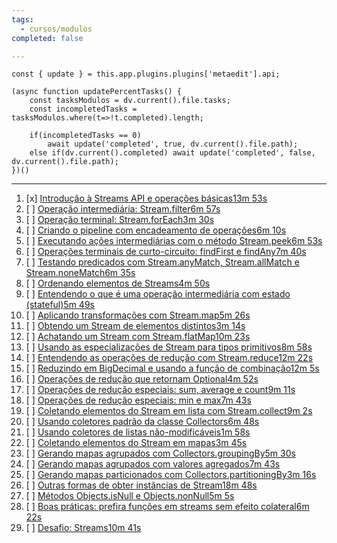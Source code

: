 ```yaml
---
tags:
  - cursos/modulos
completed: false

---
```


```dataviewjs
const { update } = this.app.plugins.plugins['metaedit'].api;

(async function updatePercentTasks() {
	const tasksModulos = dv.current().file.tasks;
	const incompletedTasks = tasksModulos.where(t=>!t.completed).length;
	
	if(incompletedTasks == 0)
		await update('completed', true, dv.current().file.path);
	else if(dv.current().completed) await update('completed', false, dv.current().file.path);
})()
```
---
1. [x] [Introdução à Streams API e operações básicas13m 53s](https://app.algaworks.com/aulas/4821/introducao-a-streams-api-e-operacoes-basicas)
2. [ ] [Operação intermediária: Stream.filter6m 57s](https://app.algaworks.com/aulas/4822/operacao-intermediaria-streamfilter)
3. [ ] [Operação terminal: Stream.forEach3m 30s](https://app.algaworks.com/aulas/4823/operacao-terminal-streamforeach)
4. [ ] [Criando o pipeline com encadeamento de operações6m 10s](https://app.algaworks.com/aulas/4824/criando-o-pipeline-com-encadeamento-de-operacoes)
5. [ ] [Executando ações intermediárias com o método Stream.peek6m 53s](https://app.algaworks.com/aulas/4825/executando-acoes-intermediarias-com-o-metodo-streampeek)
6. [ ] [Operações terminais de curto-circuito: findFirst e findAny7m 40s](https://app.algaworks.com/aulas/4826/operacoes-terminais-de-curto-circuito-findfirst-e-findany)
7. [ ] [Testando predicados com Stream.anyMatch, Stream.allMatch e Stream.noneMatch6m 35s](https://app.algaworks.com/aulas/4827/testando-predicados-com-streamanymatch-streamallmatch-e-streamnonematch)
8. [ ] [Ordenando elementos de Streams4m 50s](https://app.algaworks.com/aulas/4828/ordenando-elementos-de-streams)
9. [ ] [Entendendo o que é uma operação intermediária com estado (stateful)5m 49s](https://app.algaworks.com/aulas/4829/entendendo-o-que-e-uma-operacao-intermediaria-com-estado-stateful)
10. [ ] [Aplicando transformações com Stream.map5m 26s](https://app.algaworks.com/aulas/4830/aplicando-transformacoes-com-streammap)
11. [ ] [Obtendo um Stream de elementos distintos3m 14s](https://app.algaworks.com/aulas/4831/obtendo-um-stream-de-elementos-distintos)
12. [ ] [Achatando um Stream com Stream.flatMap10m 23s](https://app.algaworks.com/aulas/4832/achatando-um-stream-com-streamflatmap)
13. [ ] [Usando as especializações de Stream para tipos primitivos8m 58s](https://app.algaworks.com/aulas/4833/usando-as-especializacoes-de-stream-para-tipos-primitivos)
14. [ ] [Entendendo as operações de redução com Stream.reduce12m 22s](https://app.algaworks.com/aulas/4834/entendendo-as-operacoes-de-reducao-com-streamreduce)
15. [ ] [Reduzindo em BigDecimal e usando a função de combinação12m 5s](https://app.algaworks.com/aulas/4835/reduzindo-em-bigdecimal-e-usando-a-funcao-de-combinacao)
16. [ ] [Operações de redução que retornam Optional4m 52s](https://app.algaworks.com/aulas/4836/operacoes-de-reducao-que-retornam-optional)
17. [ ] [Operações de redução especiais: sum, average e count9m 11s](https://app.algaworks.com/aulas/4837/operacoes-de-reducao-especiais-sum-average-e-count)
18. [ ] [Operações de redução especiais: min e max7m 43s](https://app.algaworks.com/aulas/4838/operacoes-de-reducao-especiais-min-e-max)
19. [ ] [Coletando elementos do Stream em lista com Stream.collect9m 2s](https://app.algaworks.com/aulas/4839/coletando-elementos-do-stream-em-lista-com-streamcollect)
20. [ ] [Usando coletores padrão da classe Collectors6m 48s](https://app.algaworks.com/aulas/4840/usando-coletores-padrao-da-classe-collectors)
21. [ ] [Usando coletores de listas não-modificáveis1m 58s](https://app.algaworks.com/aulas/4841/usando-coletores-de-listas-nao-modificaveis)
22. [ ] [Coletando elementos do Stream em mapas3m 45s](https://app.algaworks.com/aulas/4842/coletando-elementos-do-stream-em-mapas)
23. [ ] [Gerando mapas agrupados com Collectors.groupingBy5m 30s](https://app.algaworks.com/aulas/4843/gerando-mapas-agrupados-com-collectorsgroupingby)
24. [ ] [Gerando mapas agrupados com valores agregados7m 43s](https://app.algaworks.com/aulas/4844/gerando-mapas-agrupados-com-valores-agregados)
25. [ ] [Gerando mapas particionados com Collectors.partitioningBy3m 16s](https://app.algaworks.com/aulas/4845/gerando-mapas-particionados-com-collectorspartitioningby)
26. [ ] [Outras formas de obter instâncias de Stream18m 48s](https://app.algaworks.com/aulas/4846/outras-formas-de-obter-instancias-de-stream)
27. [ ] [Métodos Objects.isNull e Objects.nonNull5m 5s](https://app.algaworks.com/aulas/4847/metodos-objectsisnull-e-objectsnonnull)
28. [ ] [Boas práticas: prefira funções em streams sem efeito colateral6m 22s](https://app.algaworks.com/aulas/4848/boas-praticas-prefira-funcoes-em-streams-sem-efeito-colateral)
29. [ ] [Desafio: Streams10m 41s](https://app.algaworks.com/aulas/4849/desafio-streams)